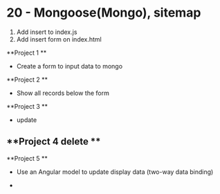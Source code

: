 # 20 - Mongoose(Mongo), sitemap #


1. Add insert to index.js
2. Add insert form on index.html

**Project 1 **
- Create a form to input data to mongo

**Project 2 **
- Show all records below the form

**Project 3 **
- update

**Project 4 delete **
- 

**Project 5 **
- Use an Angular model to update display data (two-way data binding)

- 
